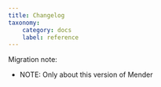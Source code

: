 ```yaml
---
title: Changelog
taxonomy:
    category: docs
    label: reference
---
```


Migration note:
- NOTE: Only about this version of Mender
